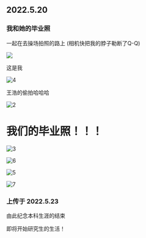 ## 2022.5.20

### 我和她的毕业照

一起在去操场拍照的路上  (相机快把我的脖子勒断了Q-Q)

![](E:\blog\assets\img\1.JPG)

这是我

![4](E:\blog\assets\img\4.JPG)

王浩的偷拍哈哈哈

![2](E:\blog\assets\img\2.JPG)



# 我们的毕业照！！！

![3](E:\blog\assets\img\3.JPG)

![6](E:\blog\assets\img\6.JPG)





![5](E:\blog\assets\img\5.JPG)

![7](E:\blog\assets\img\7.JPG)

###  上传于 2022.5.23 

由此纪念本科生涯的结束

即将开始研究生的生活！